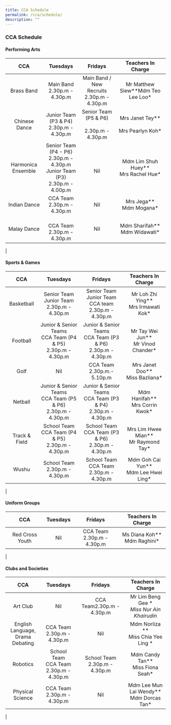 ```yaml
---
title: CCA Schedule
permalink: /cca/schedule/
description: ""
---
```

### **CCA Schedule**

#### **Performing Arts**

| CCA | Tuesdays | Fridays | Teachers In Charge |
|:---:|:---:|:---:|:---:|
|   Brass Band |  Main Band<br>2.30p.m - 4.30p.m |  Main Band / New Recruits<br>2.30p.m - 4.30p.m  | Mr Matthew Siew**Mdm Teo Lee Loo*  |
|  Chinese Dance | Junior Team (P3 & P4)<br>2.30p.m - 4.30p.m  | Senior Team (P5 & P6)<br><br>2.30p.m - 4.30p.m | Mrs Janet Tey**<br><br>Mrs Pearlyn Koh* |
| Harmonica Ensemble  | Senior Team  (P4 - P6)<br>2.30p.m - 4.30p.m <br>Junior Team (P3)<br>2.30p.m - 4.00p.m  | <br> Nil  | Mdm Lim Shuh Huey**<br>Mrs Rachel Hue*  |
| Indian Dance  |   CCA Team<br>2.30p.m - 4.30p.m | Nil  |  Mrs Jega**<br>Mdm Mogana* |
|  Malay Dance | <br> CCA Team<br>2.30p.m - 4.30p.m | Nil  | Mdm Sharifah**<br>Mdm Widawati*  |
|

#### **Sports & Games**

| CCA | Tuesdays | Fridays | Teachers In Charge |
|:---:|:---:|:---:|:---:|
|  Basketball | Senior Team <br>Junior Team <br>2.30p.m - 4.30p.m  | Senior Team <br> Junior Team CCA team <br>2.30p.m - 4.30p.m |  Mr Loh Zhi Ying**<br>Mrs Irmawati Kok* |
|  Football |  Junior & Senior Teams<br> CCA Team (P4 & P5)<br>2.30p.m - 4.30p.m |  Junior & Senior Teams<br> CCA Team (P3 & P6)<br>2.30p.m - 4.30p.m  | Mr Tay Wei Jun**<br>Mr Vinod Chander*   |
|  Golf | Nil  |  CCA Team<br>2.30p.m.- 5.10p.m | Mrs Janet Doo**<br>Miss Bazliana*  |
|  Netball | Junior & Senior Teams<br> CCA Team (P5 & P6)<br>2.30p.m - 4.30p.m  | Junior & Senior Teams<br> CCA Team (P3 & P4)<br>2.30p.m - 4.30p.m   | Mdm Hanifah**<br>Mrs Corrin Kwok*  |
|  Track & Field | School Team<br>CCA Team (P4 & P5)<br>2.30p.m - 4.30p.m   | School Team<br>CCA Team (P3 & P6)<br>2.30p.m - 4.30p.m   | Mrs Lim Hwee Mian**<br>Mr Raymond Tay*   |
|  Wushu |  School Team<br>2.30p.m - 4.30p.m  | School Team<br>CCA Team<br>2.30p.m - 4.30p.m | Mdm Goh Cai Yun**<br>Mdm Lee Hwei Ling* |
|

#### **Uniform Groups**

| CCA | Tuesdays | Fridays | Teachers In Charge |
|:---:|:---:|:---:|:---:|
|  Red Cross Youth |  Nil |  CCA Team<br>2.30p.m - 4.30p.m  | Ms Diana Koh**<br>Mdm Raghini*  |
|

#### **Clubs and Societies**

| CCA | Tuesdays | Fridays | Teachers In Charge |
|:---:|:---:|:---:|:---:|
|  Art Club |   Nil | CCA Team2.30p.m - 4.30p.m    |  Mr Lim Beng Gee **<br>Miss Nur Ain Khairudin*  |
|  English Language,<br>Drama Debating |    CCA Team<br>2.30p.m - 4.30p.m |  Nil |  Mdm Norliza **<br>Miss Chia Yee Ling *<br> |
|  Robotics |  School Team<br>CCA Team<br>2.30p.m - 4.30p.m  |  School Team<br>2.30p.m - 4.30p.m | Mdm Candy Tan**<br>Miss Fiona Seah*<br> |
| Physical Science |  CCA Team<br>2.30p.m - 4.30p.m  |  Nil | Mdm Lee Mun Lai Wendy**<br>Mdm Dorcas Tan* |
|
